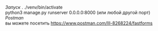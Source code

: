 *Запуск*
. ./venv/bin/activate<br>
python3 manage.py runserver 0.0.0.0:8000 (или любой другой порт)<br>
*Postman*<br>
вы можете посетить https://www.postman.com/lll-8268224/fastforms
